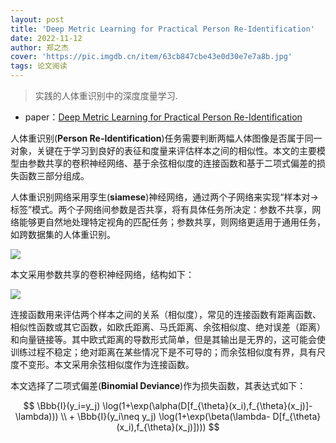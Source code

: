 ```yaml
---
layout: post
title: 'Deep Metric Learning for Practical Person Re-Identification'
date: 2022-11-12
author: 郑之杰
cover: 'https://pic.imgdb.cn/item/63cb847cbe43e0d30e7e7a8b.jpg'
tags: 论文阅读
---
```


> 实践的人体重识别中的深度度量学习.

- paper：[Deep Metric Learning for Practical Person Re-Identification](https://arxiv.org/abs/1407.4979)

人体重识别(**Person Re-Identification**)任务需要判断两幅人体图像是否属于同一对象，关键在于学习到良好的表征和度量来评估样本之间的相似性。本文的主要模型由参数共享的卷积神经网络、基于余弦相似度的连接函数和基于二项式偏差的损失函数三部分组成。

人体重识别网络采用孪生(**siamese**)神经网络，通过两个子网络来实现“样本对→标签”模式。两个子网络间参数是否共享，将有具体任务所决定：参数不共享，网络能够更自然地处理特定视角的匹配任务；参数共享，则网络更适用于通用任务，如跨数据集的人体重识别。

![](https://pic.imgdb.cn/item/63cb94e3be43e0d30e965270.jpg)

本文采用参数共享的卷积神经网络，结构如下：

![](https://pic.imgdb.cn/item/63cb950ebe43e0d30e968715.jpg)

连接函数用来评估两个样本之间的关系（相似度），常见的连接函数有距离函数、相似性函数或其它函数，如欧氏距离、马氏距离、余弦相似度、绝对误差（距离）和向量链接等。其中欧式距离的导数形式简单，但是其输出是无界的，这可能会使训练过程不稳定；绝对距离在某些情况下是不可导的；而余弦相似度有界，具有尺度不变形。本文采用余弦相似度作为连接函数。

本文选择了二项式偏差(**Binomial Deviance**)作为损失函数，其表达式如下：

$$ \Bbb{I}(y_i=y_j) \log(1+\exp(\alpha(D[f_{\theta}(x_i),f_{\theta}(x_j)]-\lambda)))  \\ + \Bbb{I}(y_i\neq y_j) \log(1+\exp(\beta(\lambda- D[f_{\theta}(x_i),f_{\theta}(x_j)]))) $$
